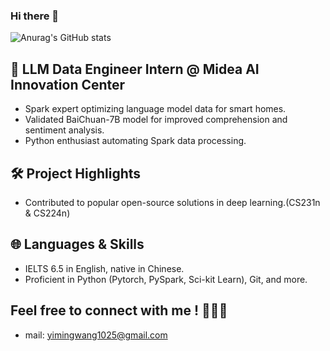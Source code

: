 ### Hi there 👋

![Anurag's GitHub stats](https://github-readme-stats.vercel.app/api?username=Yiming-Wange&show_icons=true&theme=radical)


## 🚀 LLM Data Engineer Intern @ Midea AI Innovation Center
- Spark expert optimizing language model data for smart homes.
- Validated BaiChuan-7B model for improved comprehension and sentiment analysis.
- Python enthusiast automating Spark data processing.

## 🛠️ Project Highlights
- Contributed to popular open-source solutions in deep learning.(CS231n & CS224n)

## 🌐 Languages & Skills
- IELTS 6.5 in English, native in Chinese.
- Proficient in Python (Pytorch, PySpark, Sci-kit Learn), Git, and more.

## Feel free to connect with me ! 🚀👨‍💻
- mail: yimingwang1025@gmail.com
